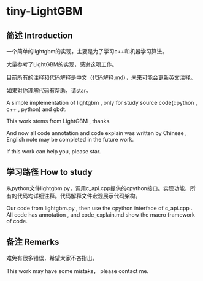 # tiny-LightGBM

## 简述 Introduction

一个简单的lightgbm的实现，主要是为了学习c++和机器学习算法。

大量参考了LightGBM的实现，感谢这项工作。

目前所有的注释和代码解释是中文（代码解释.md），未来可能会更新英文注释。

如果对你理解代码有帮助，请star。



A simple implementation of lightgbm , only for study source code(cpython , c++ , python) and gbdt.

This work stems from LightGBM , thanks.

And now all code annotation and code explain was written by Chinese , English note may be completed in the future work.

If this work can help you, please star.



## 学习路径 How to study

从python文件lightgbm.py，调用c_api.cpp提供的cpython接口。实现功能，所有的代码均详细注释。代码解释文件宏观展示代码架构。

Our code from lightgbm.py , then use the cpython interface of c_api.cpp . All code has annotation , and code_explain.md show the macro framework of code.



## 备注 Remarks

难免有很多错误，希望大家不吝指出。

This work may have some mistaks， please contact me.